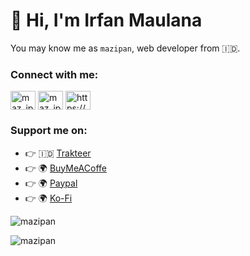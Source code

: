 # 👋 Hi, I'm Irfan Maulana

You may know me as `mazipan`, web developer from 🇮🇩.

### Connect with me:

<p align="left">
<a href="https://twitter.com/maz_ipan" target="blank"><img align="center" src="https://raw.githubusercontent.com/rahuldkjain/github-profile-readme-generator/master/src/images/icons/Social/twitter.svg" alt="maz_ipan" height="30" width="40" /></a>
<a href="https://instagram.com/maz_ipan" target="blank"><img align="center" src="https://raw.githubusercontent.com/rahuldkjain/github-profile-readme-generator/master/src/images/icons/Social/instagram.svg" alt="maz_ipan" height="30" width="40" /></a>
<a href="/https://mazipan.space/rss.xml" target="blank"><img align="center" src="https://raw.githubusercontent.com/rahuldkjain/github-profile-readme-generator/master/src/images/icons/Social/rss.svg" alt="https://mazipan.space/rss.xml" height="30" width="40" /></a>
</p>

### Support me on:

- 👉 🇮🇩 [Trakteer](https://trakteer.id/mazipan/tip?utm_source=github)
- 👉 🌍 [BuyMeACoffe](https://www.buymeacoffee.com/mazipan?utm_source=github)
- 👉 🌍 [Paypal](https://www.paypal.me/mazipan?utm_source=github)
- 👉 🌍 [Ko-Fi](https://ko-fi.com/mazipan)

<p><img src="https://github-readme-stats.vercel.app/api?username=mazipan&show_icons=true&theme=nightowl&locale=en" alt="mazipan" /></p>

<p><img align="left" src="https://github-readme-stats.vercel.app/api/top-langs?username=mazipan&show_icons=true&locale=en&layout=compact&theme=nightowl" alt="mazipan" /></p>
